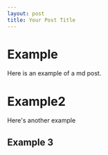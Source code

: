 ```yaml
---
layout: post
title: Your Post Title
---
```

# Example
Here is an example of a md post.
# Example2
Here's another example
## Example 3
